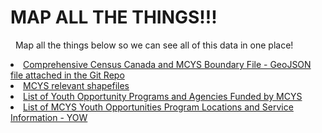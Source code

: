 ﻿# MAP ALL THE THINGS!!! 
﻿
﻿ Map all the things below so we can see all of this data in one place! 


<li><a href="https://www.dropbox.com/s/qb0obm3u4310ndv/Statscan%20MCYSGeographicBoundaries.zip?dl=0">Comprehensive Census Canada and MCYS Boundary File - GeoJSON file attached in the Git Repo </a><br>
<li><a href="https://www.dropbox.com/s/953m9gib24iek8z/MCYSShapefiles.zip?dl=0">MCYS relevant shapefiles</a><br>
  <li><a href="https://docs.google.com/spreadsheets/d/1N7QcU_c4hls2xpR52rDLL5CaX-lIbrIxpVJTkizlMTg/edit?usp=sharing">List of Youth Opportunity Programs and Agencies Funded by MCYS</a></li>
        <li><a href="https://docs.google.com/spreadsheets/d/17VE6pjjtJgUHSYM1tb7l9J8iVX_d9x-4vNR6DqkQRjo/edit?usp=sharing">List of MCYS Youth Opportunities Program Locations and Service Information - YOW</a></li>
       
